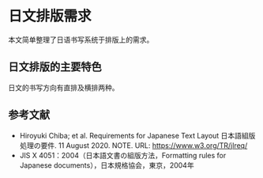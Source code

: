 # 日文排版需求

本文简单整理了日语书写系统于排版上的需求。

## 日文排版的主要特色

日文的书写方向有直排及横排两种。

## 参考文献

* Hiroyuki Chiba; et al. Requirements for Japanese Text Layout 日本語組版処理の要件. 11 August 2020. NOTE. URL: https://www.w3.org/TR/jlreq/
* JIS X 4051：2004（日本語文書の組版方法，Formatting rules for Japanese documents），日本規格協会，東京，2004年
